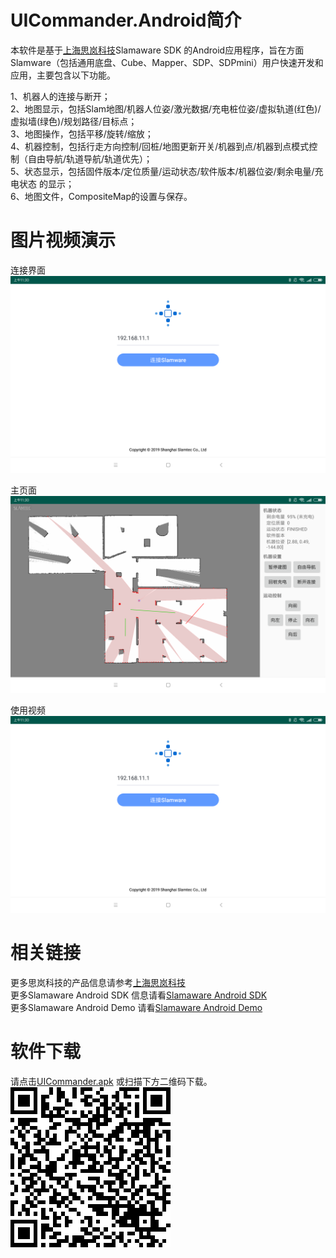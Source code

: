 # UICommander.Android简介
本软件是基于[上海思岚科技](https://www.slamtec.com/)Slamaware SDK 的Android应用程序，旨在方面Slamware（包括通用底盘、Cube、Mapper、SDP、SDPmini）用户快速开发和应用，主要包含以下功能。

1、机器人的连接与断开；  
2、地图显示，包括Slam地图/机器人位姿/激光数据/充电桩位姿/虚拟轨道(红色)/虚拟墙(绿色)/规划路径/目标点；  
3、地图操作，包括平移/旋转/缩放；  
4、机器控制，包括行走方向控制/回桩/地图更新开关/机器到点/机器到点模式控制（自由导航/轨道导航/轨道优先）；  
5、状态显示，包括固件版本/定位质量/运动状态/软件版本/机器位姿/剩余电量/充电状态 的显示；   
6、地图文件，CompositeMap的设置与保存。  

# 图片视频演示
连接界面
![连接界面](pic/connect.png)

主页面
![主页面](pic/monitor.png)

使用视频
[![使用视频](pic/connect.png)](pic/demo.mp4)

# 相关链接
更多思岚科技的产品信息请参考[上海思岚科技](https://www.slamtec.com/)  
更多Slamaware Android SDK 信息请看[Slamaware Android SDK](http://developer.slamtec.com/docs/slamware/android-sdk/2.6.0_rtm/)  
更多Slamaware Android Demo 请看[Slamaware Android Demo](https://github.com/SlamtecSupport/SlamwareApplicationDemos-Android)  

# 软件下载
请点击[UICommander.apk](https://github.com/SlamtecSupport/UICommander.Android/raw/master/apk/UIcommander.apk)  或扫描下方二维码下载。  
![下载链接](pic/logo.png)
